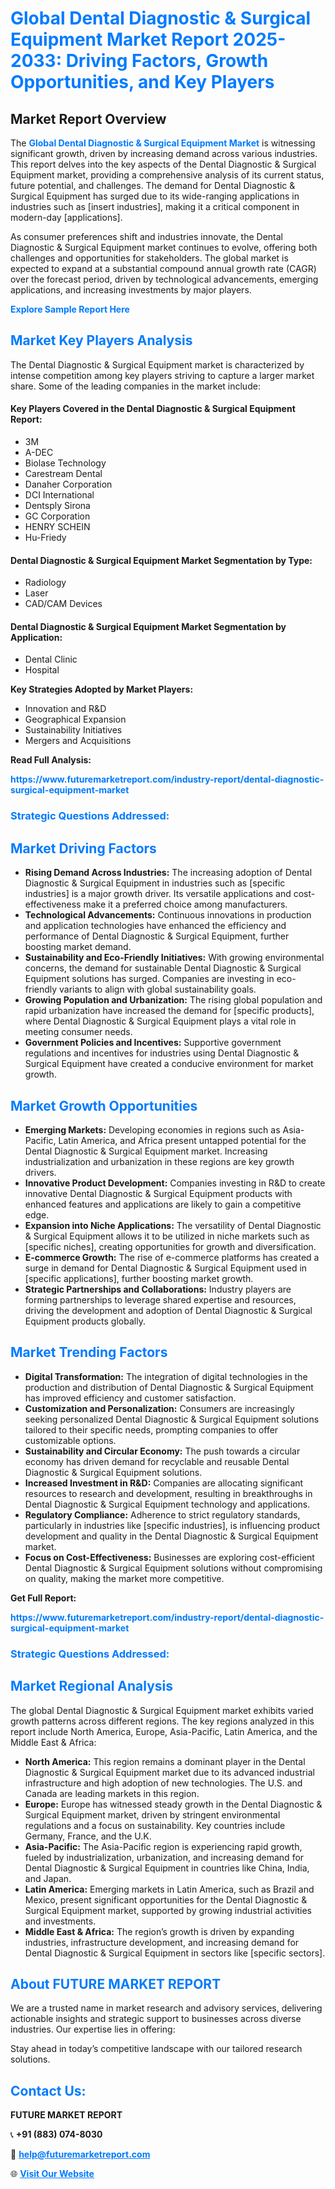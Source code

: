 <h1 style="color: #007BFF;">Global Dental Diagnostic & Surgical Equipment Market Report 2025-2033: Driving Factors, Growth Opportunities, and Key Players</h1>

<section id="overview">
<h2>Market Report Overview</h2>
<p>The <a href="https://www.futuremarketreport.com/industry-report/dental-diagnostic-surgical-equipment-market" style="color: #007BFF; text-decoration: none;"><strong>Global Dental Diagnostic & Surgical Equipment Market</strong></a> is witnessing significant growth, driven by increasing demand across various industries. This report delves into the key aspects of the Dental Diagnostic & Surgical Equipment market, providing a comprehensive analysis of its current status, future potential, and challenges. The demand for Dental Diagnostic & Surgical Equipment has surged due to its wide-ranging applications in industries such as [insert industries], making it a critical component in modern-day [applications].</p>
<p>As consumer preferences shift and industries innovate, the Dental Diagnostic & Surgical Equipment market continues to evolve, offering both challenges and opportunities for stakeholders. The global market is expected to expand at a substantial compound annual growth rate (CAGR) over the forecast period, driven by technological advancements, emerging applications, and increasing investments by major players.</p>
</section>

<section id="overview">
<p><a href="https://www.futuremarketreport.com/request-sample/reportId=110133" style="color: #007BFF; text-decoration: none;"><strong>Explore Sample Report Here</strong></a></p>
</section>

<section id="key-players">
<h2 style="color: #007BFF;">Market Key Players Analysis</h2>
<p>The Dental Diagnostic & Surgical Equipment market is characterized by intense competition among key players striving to capture a larger market share. Some of the leading companies in the market include:</p>
<h4>Key Players Covered in the Dental Diagnostic & Surgical Equipment Report:</h4>
<ul><li>3M</li><li>A-DEC</li><li>Biolase Technology</li><li>Carestream Dental</li><li>Danaher Corporation</li><li>DCI International</li><li>Dentsply Sirona</li><li>GC Corporation</li><li>HENRY SCHEIN</li><li>Hu-Friedy</li></ul>
<h4>Dental Diagnostic & Surgical Equipment Market Segmentation by Type:</h4>
<ul><li>Radiology</li><li>Laser</li><li>CAD/CAM Devices</li></ul>

<h4>Dental Diagnostic & Surgical Equipment Market Segmentation by Application:</h4>
<ul><li>Dental Clinic</li><li>Hospital</li></ul>
<p><strong>Key Strategies Adopted by Market Players:</strong></p>
<ul>
<li>Innovation and R&D</li>
<li>Geographical Expansion</li>
<li>Sustainability Initiatives</li>
<li>Mergers and Acquisitions</li>
</ul>
</section>

<section>
<p><strong>Read Full Analysis: </strong></p><a href="https://www.futuremarketreport.com/industry-report/dental-diagnostic-surgical-equipment-market" style="color: #007BFF; text-decoration: none;"><strong>https://www.futuremarketreport.com/industry-report/dental-diagnostic-surgical-equipment-market</strong></a>
<h3 style="color: #007BFF;">Strategic Questions Addressed:</h3>
</section>

<section id="driving-factors">
<h2 style="color: #007BFF;">Market Driving Factors</h2>
<ul>
<li><strong>Rising Demand Across Industries:</strong> The increasing adoption of Dental Diagnostic & Surgical Equipment in industries such as [specific industries] is a major growth driver. Its versatile applications and cost-effectiveness make it a preferred choice among manufacturers.</li>
<li><strong>Technological Advancements:</strong> Continuous innovations in production and application technologies have enhanced the efficiency and performance of Dental Diagnostic & Surgical Equipment, further boosting market demand.</li>
<li><strong>Sustainability and Eco-Friendly Initiatives:</strong> With growing environmental concerns, the demand for sustainable Dental Diagnostic & Surgical Equipment solutions has surged. Companies are investing in eco-friendly variants to align with global sustainability goals.</li>
<li><strong>Growing Population and Urbanization:</strong> The rising global population and rapid urbanization have increased the demand for [specific products], where Dental Diagnostic & Surgical Equipment plays a vital role in meeting consumer needs.</li>
<li><strong>Government Policies and Incentives:</strong> Supportive government regulations and incentives for industries using Dental Diagnostic & Surgical Equipment have created a conducive environment for market growth.</li>
</ul>
</section>

<section id="growth-opportunities">
<h2 style="color: #007BFF;">Market Growth Opportunities</h2>
<ul>
<li><strong>Emerging Markets:</strong> Developing economies in regions such as Asia-Pacific, Latin America, and Africa present untapped potential for the Dental Diagnostic & Surgical Equipment market. Increasing industrialization and urbanization in these regions are key growth drivers.</li>
<li><strong>Innovative Product Development:</strong> Companies investing in R&D to create innovative Dental Diagnostic & Surgical Equipment products with enhanced features and applications are likely to gain a competitive edge.</li>
<li><strong>Expansion into Niche Applications:</strong> The versatility of Dental Diagnostic & Surgical Equipment allows it to be utilized in niche markets such as [specific niches], creating opportunities for growth and diversification.</li>
<li><strong>E-commerce Growth:</strong> The rise of e-commerce platforms has created a surge in demand for Dental Diagnostic & Surgical Equipment used in [specific applications], further boosting market growth.</li>
<li><strong>Strategic Partnerships and Collaborations:</strong> Industry players are forming partnerships to leverage shared expertise and resources, driving the development and adoption of Dental Diagnostic & Surgical Equipment products globally.</li>
</ul>
</section>

<section id="trending-factors">
<h2 style="color: #007BFF;">Market Trending Factors</h2>
<ul>
<li><strong>Digital Transformation:</strong> The integration of digital technologies in the production and distribution of Dental Diagnostic & Surgical Equipment has improved efficiency and customer satisfaction.</li>
<li><strong>Customization and Personalization:</strong> Consumers are increasingly seeking personalized Dental Diagnostic & Surgical Equipment solutions tailored to their specific needs, prompting companies to offer customizable options.</li>
<li><strong>Sustainability and Circular Economy:</strong> The push towards a circular economy has driven demand for recyclable and reusable Dental Diagnostic & Surgical Equipment solutions.</li>
<li><strong>Increased Investment in R&D:</strong> Companies are allocating significant resources to research and development, resulting in breakthroughs in Dental Diagnostic & Surgical Equipment technology and applications.</li>
<li><strong>Regulatory Compliance:</strong> Adherence to strict regulatory standards, particularly in industries like [specific industries], is influencing product development and quality in the Dental Diagnostic & Surgical Equipment market.</li>
<li><strong>Focus on Cost-Effectiveness:</strong> Businesses are exploring cost-efficient Dental Diagnostic & Surgical Equipment solutions without compromising on quality, making the market more competitive.</li>
</ul>
</section>

<section>
<p><strong>Get Full Report: </strong></p><a href="https://www.futuremarketreport.com/industry-report/dental-diagnostic-surgical-equipment-market" style="color: #007BFF; text-decoration: none;"><strong>https://www.futuremarketreport.com/industry-report/dental-diagnostic-surgical-equipment-market</strong></a>
<h3 style="color: #007BFF;">Strategic Questions Addressed:</h3>
</section>


<section id="regional-analysis">
<h2 style="color: #007BFF;">Market Regional Analysis</h2>
<p>The global Dental Diagnostic & Surgical Equipment market exhibits varied growth patterns across different regions. The key regions analyzed in this report include North America, Europe, Asia-Pacific, Latin America, and the Middle East & Africa:</p>
<ul>
<li><strong>North America:</strong> This region remains a dominant player in the Dental Diagnostic & Surgical Equipment market due to its advanced industrial infrastructure and high adoption of new technologies. The U.S. and Canada are leading markets in this region.</li>
<li><strong>Europe:</strong> Europe has witnessed steady growth in the Dental Diagnostic & Surgical Equipment market, driven by stringent environmental regulations and a focus on sustainability. Key countries include Germany, France, and the U.K.</li>
<li><strong>Asia-Pacific:</strong> The Asia-Pacific region is experiencing rapid growth, fueled by industrialization, urbanization, and increasing demand for Dental Diagnostic & Surgical Equipment in countries like China, India, and Japan.</li>
<li><strong>Latin America:</strong> Emerging markets in Latin America, such as Brazil and Mexico, present significant opportunities for the Dental Diagnostic & Surgical Equipment market, supported by growing industrial activities and investments.</li>
<li><strong>Middle East & Africa:</strong> The region’s growth is driven by expanding industries, infrastructure development, and increasing demand for Dental Diagnostic & Surgical Equipment in sectors like [specific sectors].</li>
</ul>
</section>

<footer>
<h2 style="color: #007BFF;">About FUTURE MARKET REPORT</h2>
<p>We are a trusted name in market research and advisory services, delivering actionable insights and strategic support to businesses across diverse industries. Our expertise lies in offering:</p>

<p>Stay ahead in today’s competitive landscape with our tailored research solutions.</p>

<h2 style="color: #007BFF;">Contact Us:</h2>
<p><strong>FUTURE MARKET REPORT</strong></p>
<p>📞 <strong>+91 (883) 074-8030</strong></p>
<p>📧 <strong><a href="mailto:help@futuremarketreport.com" style="color: #007BFF;">help@futuremarketreport.com</a></strong></p>
<p>🌐 <strong><a href="https://www.futuremarketreport.com/" style="color: #007BFF;">Visit Our Website</a></strong></p>
</footer>